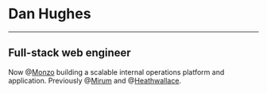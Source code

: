 # Dan Hughes

---

## Full-stack web engineer

Now @[Monzo](https://monzo.com/internal-product) building a scalable internal operations platform and application.
Previously @[Mirum](https://www.mirumagency.com/en/country/united-kingdom) and @[Heathwallace](http://www.heathwallace.com/).
